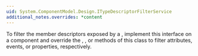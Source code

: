 ```yaml
---
uid: System.ComponentModel.Design.ITypeDescriptorFilterService
additional_notes.overrides: *content
---
```


<p>To filter the member descriptors exposed by a <xref href="System.ComponentModel.TypeDescriptor"></xref>, implement this interface on a component and override the <xref href="System.ComponentModel.Design.ITypeDescriptorFilterService.FilterAttributes(System.ComponentModel.IComponent,System.Collections.IDictionary)"></xref>, <xref href="System.ComponentModel.Design.ITypeDescriptorFilterService.FilterEvents(System.ComponentModel.IComponent,System.Collections.IDictionary)"></xref>, or <xref href="System.ComponentModel.Design.ITypeDescriptorFilterService.FilterProperties(System.ComponentModel.IComponent,System.Collections.IDictionary)"></xref> methods of this class to filter attributes, events, or properties, respectively.</p>



